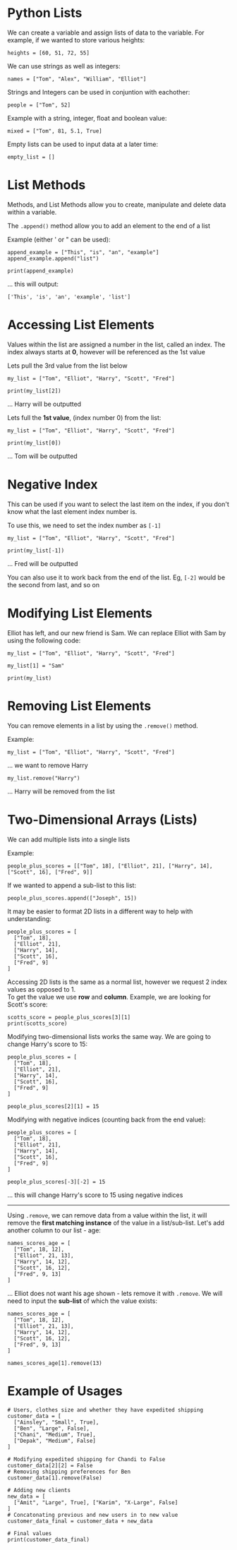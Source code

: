 # Python Lists

We can create a variable and assign lists of data to the variable. For example, if we wanted to store various heights:

```
heights = [60, 51, 72, 55]
```

We can use strings as well as integers:

```
names = ["Tom", "Alex", "William", "Elliot"]
```

Strings and Integers can be used in conjuntion with eachother:
```
people = ["Tom", 52]
```

Example with a string, integer, float and boolean value:
```
mixed = ["Tom", 81, 5.1, True]
```

Empty lists can be used to input data at a later time:
```
empty_list = []
```

# List Methods

Methods, and List Methods allow you to create, manipulate and delete data within a variable.

The `.append()` method allow you to add an element to the end of a list

Example (either ' or " can be used):

```
append_example = ["This", "is", "an", "example"]
append_example.append("list")

print(append_example)
```
... this will output:
```
['This', 'is', 'an', 'example', 'list']
```

# Accessing List Elements

Values within the list are assigned a number in the list, called an index. The index always starts at **0**, however will be referenced as the 1st value

Lets pull the 3rd value from the list below

```
my_list = ["Tom", "Elliot", "Harry", "Scott", "Fred"]

print(my_list[2])
```
... Harry will be outputted

Lets full the **1st value**, (index number 0) from the list:

```
my_list = ["Tom", "Elliot", "Harry", "Scott", "Fred"]

print(my_list[0])
```
... Tom will be outputted


# Negative Index

This can be used if you want to select the last item on the index, if you don't know what the last element index number is.

To use this, we need to set the index number as `[-1]`

```
my_list = ["Tom", "Elliot", "Harry", "Scott", "Fred"]

print(my_list[-1])
```
... Fred will be outputted

You can also use it to work back from the end of the list. Eg, `[-2]` would be the second from last, and so on


# Modifying List Elements

Elliot has left, and our new friend is Sam. We can replace Elliot with Sam by using the following code:

```
my_list = ["Tom", "Elliot", "Harry", "Scott", "Fred"]

my_list[1] = "Sam"

print(my_list)
```

# Removing List Elements

You can remove elements in a list by using the `.remove()` method.

Example:

```
my_list = ["Tom", "Elliot", "Harry", "Scott", "Fred"]
```
... we want to remove Harry

```
my_list.remove("Harry")
```
... Harry will be removed from the list


# Two-Dimensional Arrays (Lists)

We can add multiple lists into a single lists

Example:
```
people_plus_scores = [["Tom", 18], ["Elliot", 21], ["Harry", 14], ["Scott", 16], ["Fred", 9]]
```

If we wanted to append a sub-list to this list:

```
people_plus_scores.append(["Joseph", 15])
```

It may be easier to format 2D lists in a different way to help with understanding:
```
people_plus_scores = [
  ["Tom", 18],
  ["Elliot", 21],
  ["Harry", 14],
  ["Scott", 16],
  ["Fred", 9]
]
```

Accessing 2D lists is the same as a normal list, however we request 2 index values as opposed to 1.\
To get the value we use **row** and **column**. Example, we are looking for Scott's score:

```
scotts_score = people_plus_scores[3][1]
print(scotts_score)
```

Modifying two-dimensional lists works the same way. We are going to change Harry's score to 15:

```
people_plus_scores = [
  ["Tom", 18],
  ["Elliot", 21],
  ["Harry", 14],
  ["Scott", 16],
  ["Fred", 9]
]

people_plus_scores[2][1] = 15
```

Modifying with negative indices (counting back from the end value):

```
people_plus_scores = [
  ["Tom", 18],
  ["Elliot", 21],
  ["Harry", 14],
  ["Scott", 16],
  ["Fred", 9]
]

people_plus_scores[-3][-2] = 15
```
... this will change Harry's score to 15 using negative indices

___

Using `.remove`, we can remove data from a value within the list, it will remove the **first matching instance** of the value in a list/sub-list. Let's add another column to our list - age:

```
names_scores_age = [
  ["Tom", 18, 12],
  ["Elliot", 21, 13],
  ["Harry", 14, 12],
  ["Scott", 16, 12],
  ["Fred", 9, 13]
]
```
... Elliot does not want his age shown - lets remove it with `.remove`. We will need to input the **sub-list** of which the value exists:

```
names_scores_age = [
  ["Tom", 18, 12],
  ["Elliot", 21, 13],
  ["Harry", 14, 12],
  ["Scott", 16, 12],
  ["Fred", 9, 13]
]

names_scores_age[1].remove(13)
```

# Example of Usages

```
# Users, clothes size and whether they have expedited shipping
customer_data = [
  ["Ainsley", "Small", True],
  ["Ben", "Large", False],
  ["Chani", "Medium", True],
  ["Depak", "Medium", False]
]

# Modifying expedited shipping for Chandi to False
customer_data[2][2] = False
# Removing shipping preferences for Ben
customer_data[1].remove(False)

# Adding new clients
new_data = [
  ["Amit", "Large", True], ["Karim", "X-Large", False]
]
# Concatonating previous and new users in to new value
customer_data_final = customer_data + new_data

# Final values
print(customer_data_final)
```
